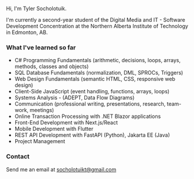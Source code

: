 Hi, I'm Tyler Socholotuik.

I'm currently a second-year student of the Digital Media and IT - Software Development Concentration at the Northern Alberta Institute of Technology in Edmonton, AB. 

### What I've learned so far

- C# Programming Fundamentals (arithmetic, decisions, loops, arrays, methods, classes and objects)
- SQL Database Fundamentals (normalization, DML, SPROCs, Triggers)
- Web Design Fundamentals (semantic HTML, CSS, responsive web design)
- Client-Side JavaScript (event handling, functions, arrays, loops)
- Systems Analysis - (ADEPT, Data Flow Diagrams)
- Communication (professional writing, presentations, research, team-work, meetings)
- Online Transaction Processing with .NET Blazor applications
- Front-End Development with Next.js/React
- Mobile Development with Flutter
- REST API Development with FastAPI (Python), Jakarta EE (Java)
- Project Management

### Contact

Send me an email at <socholotuikt@gmail.com>

<!---
TylerSocholotuik/TylerSocholotuik is a ✨ special ✨ repository because its `README.md` (this file) appears on your GitHub profile.
You can click the Preview link to take a look at your changes.
--->
